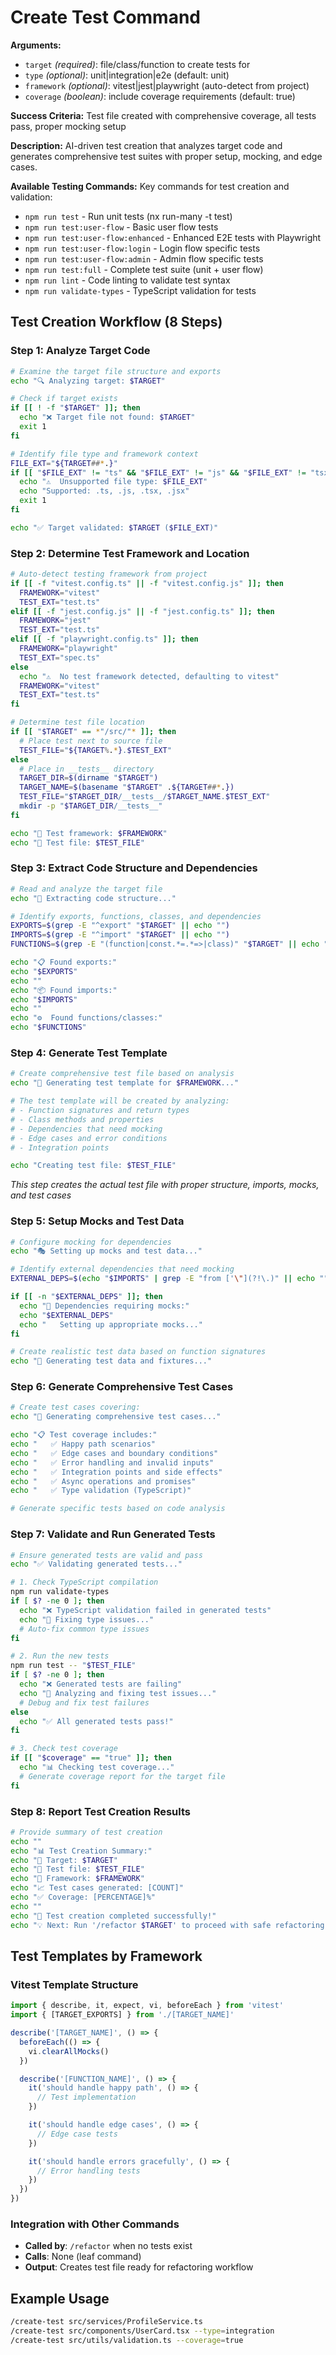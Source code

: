 # Create Test Command

**Arguments:**
- `target` *(required)*: file/class/function to create tests for
- `type` *(optional)*: unit|integration|e2e (default: unit)
- `framework` *(optional)*: vitest|jest|playwright (auto-detect from project)
- `coverage` *(boolean)*: include coverage requirements (default: true)

**Success Criteria:** Test file created with comprehensive coverage, all tests pass, proper mocking setup

**Description:** AI-driven test creation that analyzes target code and generates comprehensive test suites with proper setup, mocking, and edge cases.

**Available Testing Commands:** Key commands for test creation and validation:
- `npm run test` - Run unit tests (nx run-many -t test)
- `npm run test:user-flow` - Basic user flow tests
- `npm run test:user-flow:enhanced` - Enhanced E2E tests with Playwright
- `npm run test:user-flow:login` - Login flow specific tests
- `npm run test:user-flow:admin` - Admin flow specific tests
- `npm run test:full` - Complete test suite (unit + user flow)
- `npm run lint` - Code linting to validate test syntax
- `npm run validate-types` - TypeScript validation for tests

## Test Creation Workflow (8 Steps)

### Step 1: Analyze Target Code
```bash
# Examine the target file structure and exports
echo "🔍 Analyzing target: $TARGET"

# Check if target exists
if [[ ! -f "$TARGET" ]]; then
  echo "❌ Target file not found: $TARGET"
  exit 1
fi

# Identify file type and framework context
FILE_EXT="${TARGET##*.}"
if [[ "$FILE_EXT" != "ts" && "$FILE_EXT" != "js" && "$FILE_EXT" != "tsx" && "$FILE_EXT" != "jsx" ]]; then
  echo "⚠️  Unsupported file type: $FILE_EXT"
  echo "Supported: .ts, .js, .tsx, .jsx"
  exit 1
fi

echo "✅ Target validated: $TARGET ($FILE_EXT)"
```

### Step 2: Determine Test Framework and Location
```bash
# Auto-detect testing framework from project
if [[ -f "vitest.config.ts" || -f "vitest.config.js" ]]; then
  FRAMEWORK="vitest"
  TEST_EXT="test.ts"
elif [[ -f "jest.config.js" || -f "jest.config.ts" ]]; then
  FRAMEWORK="jest"
  TEST_EXT="test.ts"
elif [[ -f "playwright.config.ts" ]]; then
  FRAMEWORK="playwright"
  TEST_EXT="spec.ts"
else
  echo "⚠️  No test framework detected, defaulting to vitest"
  FRAMEWORK="vitest"
  TEST_EXT="test.ts"
fi

# Determine test file location
if [[ "$TARGET" == *"/src/"* ]]; then
  # Place test next to source file
  TEST_FILE="${TARGET%.*}.$TEST_EXT"
else
  # Place in __tests__ directory
  TARGET_DIR=$(dirname "$TARGET")
  TARGET_NAME=$(basename "$TARGET" .${TARGET##*.})
  TEST_FILE="$TARGET_DIR/__tests__/$TARGET_NAME.$TEST_EXT"
  mkdir -p "$TARGET_DIR/__tests__"
fi

echo "📁 Test framework: $FRAMEWORK"
echo "📄 Test file: $TEST_FILE"
```

### Step 3: Extract Code Structure and Dependencies
```bash
# Read and analyze the target file
echo "🔬 Extracting code structure..."

# Identify exports, functions, classes, and dependencies
EXPORTS=$(grep -E "^export" "$TARGET" || echo "")
IMPORTS=$(grep -E "^import" "$TARGET" || echo "")
FUNCTIONS=$(grep -E "(function|const.*=.*=>|class)" "$TARGET" || echo "")

echo "📋 Found exports:"
echo "$EXPORTS"
echo ""
echo "📦 Found imports:"
echo "$IMPORTS"
echo ""
echo "⚙️  Found functions/classes:"
echo "$FUNCTIONS"
```

### Step 4: Generate Test Template
```bash
# Create comprehensive test file based on analysis
echo "📝 Generating test template for $FRAMEWORK..."

# The test template will be created by analyzing:
# - Function signatures and return types
# - Class methods and properties
# - Dependencies that need mocking
# - Edge cases and error conditions
# - Integration points

echo "Creating test file: $TEST_FILE"
```
*This step creates the actual test file with proper structure, imports, mocks, and test cases*

### Step 5: Setup Mocks and Test Data
```bash
# Configure mocking for dependencies
echo "🎭 Setting up mocks and test data..."

# Identify external dependencies that need mocking
EXTERNAL_DEPS=$(echo "$IMPORTS" | grep -E "from ['\"](?!\.)" || echo "")

if [[ -n "$EXTERNAL_DEPS" ]]; then
  echo "🔧 Dependencies requiring mocks:"
  echo "$EXTERNAL_DEPS"
  echo "   Setting up appropriate mocks..."
fi

# Create realistic test data based on function signatures
echo "🎲 Generating test data and fixtures..."
```

### Step 6: Generate Comprehensive Test Cases
```bash
# Create test cases covering:
echo "🧪 Generating comprehensive test cases..."

echo "📋 Test coverage includes:"
echo "   ✅ Happy path scenarios"
echo "   ✅ Edge cases and boundary conditions"
echo "   ✅ Error handling and invalid inputs"
echo "   ✅ Integration points and side effects"
echo "   ✅ Async operations and promises"
echo "   ✅ Type validation (TypeScript)"

# Generate specific tests based on code analysis
```

### Step 7: Validate and Run Generated Tests
```bash
# Ensure generated tests are valid and pass
echo "✅ Validating generated tests..."

# 1. Check TypeScript compilation
npm run validate-types
if [ $? -ne 0 ]; then
  echo "❌ TypeScript validation failed in generated tests"
  echo "🔧 Fixing type issues..."
  # Auto-fix common type issues
fi

# 2. Run the new tests
npm run test -- "$TEST_FILE"
if [ $? -ne 0 ]; then
  echo "❌ Generated tests are failing"
  echo "🔧 Analyzing and fixing test issues..."
  # Debug and fix test failures
else
  echo "✅ All generated tests pass!"
fi

# 3. Check test coverage
if [[ "$coverage" == "true" ]]; then
  echo "📊 Checking test coverage..."
  # Generate coverage report for the target file
fi
```

### Step 8: Report Test Creation Results
```bash
# Provide summary of test creation
echo ""
echo "📊 Test Creation Summary:"
echo "🎯 Target: $TARGET"
echo "📄 Test file: $TEST_FILE"
echo "🧪 Framework: $FRAMEWORK"
echo "📈 Test cases generated: [COUNT]"
echo "✅ Coverage: [PERCENTAGE]%"
echo ""
echo "🎉 Test creation completed successfully!"
echo "💡 Next: Run '/refactor $TARGET' to proceed with safe refactoring"
```

## Test Templates by Framework

### Vitest Template Structure
```typescript
import { describe, it, expect, vi, beforeEach } from 'vitest'
import { [TARGET_EXPORTS] } from './[TARGET_NAME]'

describe('[TARGET_NAME]', () => {
  beforeEach(() => {
    vi.clearAllMocks()
  })

  describe('[FUNCTION_NAME]', () => {
    it('should handle happy path', () => {
      // Test implementation
    })

    it('should handle edge cases', () => {
      // Edge case tests
    })

    it('should handle errors gracefully', () => {
      // Error handling tests
    })
  })
})
```

### Integration with Other Commands
- **Called by**: `/refactor` when no tests exist
- **Calls**: None (leaf command)
- **Output**: Creates test file ready for refactoring workflow

## Example Usage
```bash
/create-test src/services/ProfileService.ts
/create-test src/components/UserCard.tsx --type=integration
/create-test src/utils/validation.ts --coverage=true
```